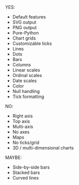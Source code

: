 YES:

* Default features
* SVG output
* PNG output
* Pure-Python
* Chart grids
* Customizable ticks
* Lines
* Dots
* Bars
* Columns
* Linear scales
* Ordinal scales
* Date scales
* Color
* Null handling
* Tick formatting

NO:

* Right axis
* Top axis
* Multi-axis
* No axes
* Maps
* No ticks/grid
* 3D / multi-dimensional charts

MAYBE:

* Side-by-side bars
* Stacked bars
* Curved lines

